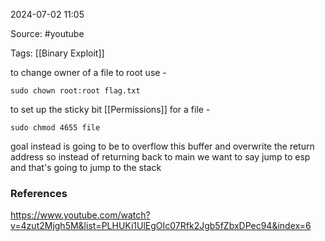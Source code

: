 
2024-07-02 11:05

Source: #youtube 

Tags: [[Binary Exploit]]

to change owner of a file to root use -
```
sudo chown root:root flag.txt
```

to set up the sticky bit [[Permissions]] for a file - 
```
sudo chmod 4655 file 
```

goal instead is going to be to overflow this buffer and overwrite the return address so instead of returning back to main we want to say jump to esp and that's going to jump to the stack

### References
https://www.youtube.com/watch?v=4zut2Mjgh5M&list=PLHUKi1UlEgOIc07Rfk2Jgb5fZbxDPec94&index=6
